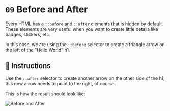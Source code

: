 # `09` Before and After

Every HTML has a `::before` and `::after` elements that is hidden by default. These elements are very useful when you want to create little details like badges, stickers, etc.

In this case, we are using the `::before` selector to create a triangle arrow on the left of the "Hello World" h1.

## 📝 Instructions

Use the `::after` selector to create another arrow on the other side of the h1, this new arrow needs to point to the right, of course.

This is how the result should look like:

![Before and After](https://github.com/4GeeksAcademy/layouts-exercises/blob/master/.learn/assets/BKz8ozg.png?raw=true)